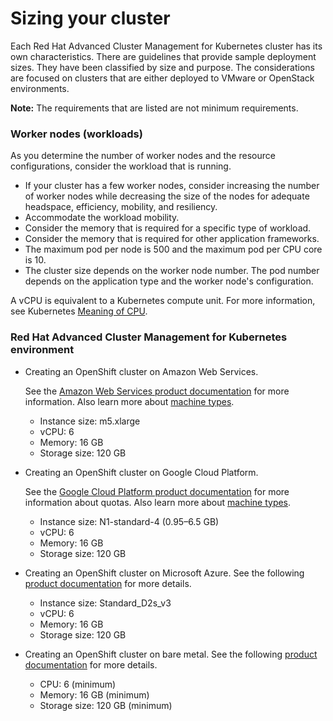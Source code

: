 # Sizing your cluster

Each Red Hat Advanced Cluster Management for Kubernetes cluster has its own characteristics. There are guidelines that provide sample deployment sizes. They have been classified by size and purpose. The considerations are focused on clusters that are either deployed to VMware or OpenStack environments.

**Note:** The requirements that are listed are not minimum requirements.

### Worker nodes (workloads)

As you determine the number of worker nodes and the resource configurations, consider the workload that is running.

- If your cluster has a few worker nodes, consider increasing the number of worker nodes while decreasing the size of the nodes for adequate headspace, efficiency, mobility, and resiliency.
- Accommodate the workload mobility.
- Consider the memory that is required for a specific type of workload.
- Consider the memory that is required for other application frameworks.
- The maximum pod per node is 500 and the maximum pod per CPU core is 10.
- The cluster size depends on the worker node number. The pod number depends on the application type and the worker node's configuration.

A vCPU is equivalent to a Kubernetes compute unit. For more information, see Kubernetes [Meaning of CPU](https://kubernetes.io/docs/concepts/configuration/manage-compute-resources-container/#meaning-of-cpu).

### Red Hat Advanced Cluster Management for Kubernetes environment 

- Creating an OpenShift cluster on Amazon Web Services. 

  See the [Amazon Web Services product documentation](https://docs.openshift.com/container-platform/4.4/installing/installing_aws/installing-aws-customizations.html#installing-aws-customizations) for more information. Also learn more about [machine types](https://aws.amazon.com/ec2/instance-types/m5/).

  - Instance size: m5.xlarge
  - vCPU: 6
  - Memory: 16 GB
  - Storage size: 120 GB

- Creating an OpenShift cluster on Google Cloud Platform. 

  See the [Google Cloud Platform product documentation](https://cloud.google.com/docs/quota) for more information about quotas. Also learn more about [machine types](https://cloud.google.com/compute/docs/machine-types).

  - Instance size: N1-standard-4 (0.95–6.5 GB)
  - vCPU: 6
  - Memory: 16 GB
  - Storage size: 120 GB  
  
- Creating an OpenShift cluster on Microsoft Azure. See the following [product documentation](https://docs.openshift.com/container-platform/4.4/installing/installing_azure/installing-azure-account.html) for more details.

  - Instance size: Standard_D2s_v3
  - vCPU: 6
  - Memory: 16 GB
  - Storage size: 120 GB

- Creating an OpenShift cluster on bare metal. See the following [product documentation](https://docs.openshift.com/container-platform/4.4/installing/installing_bare_metal/installing-bare-metal.html) for more details.

  - CPU: 6 (minimum)
  - Memory: 16 GB (minimum)
  - Storage size: 120 GB (minimum)


 
